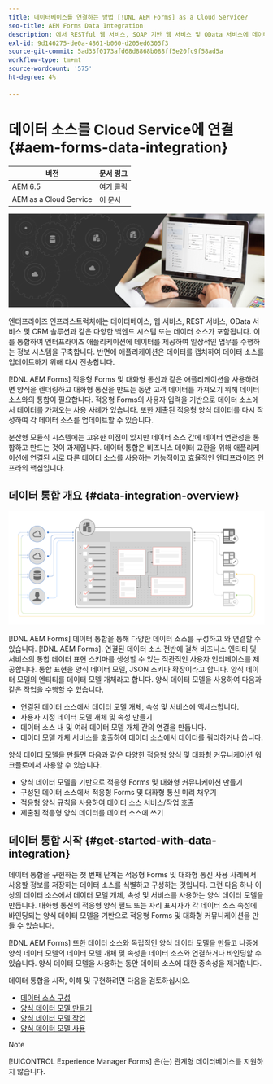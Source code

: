 ```yaml
---
title: 데이터베이스를 연결하는 방법 [!DNL AEM Forms] as a Cloud Service?
seo-title: AEM Forms Data Integration
description: 에서 RESTful 웹 서비스, SOAP 기반 웹 서비스 및 OData 서비스에 데이터를 검색하고 저장할 수 있습니다. [!DNL AEM Forms] as a Cloud Service. 이 서비스는 데이터를 검색, 테스트, 유효성 검사 및 다양한 유형의 데이터 소스로 전송하는 전용 도구를 제공합니다.
exl-id: 9d146275-de0a-4861-b060-d205ed6305f3
source-git-commit: 5ad33f0173afd68d8868b088ff5e20fc9f58ad5a
workflow-type: tm+mt
source-wordcount: '575'
ht-degree: 4%

---
```


# 데이터 소스를 Cloud Service에 연결 {#aem-forms-data-integration}

| 버전 | 문서 링크 |
| -------- | ---------------------------- |
| AEM 6.5 | [여기 클릭](https://experienceleague.adobe.com/docs/experience-manager-65/forms/form-data-model/data-integration.html) |
| AEM as a Cloud Service | 이 문서 |


![데이터 통합](do-not-localize/data-integeration.png)

엔터프라이즈 인프라스트럭처에는 데이터베이스, 웹 서비스, REST 서비스, OData 서비스 및 CRM 솔루션과 같은 다양한 백엔드 시스템 또는 데이터 소스가 포함됩니다. 이를 통합하여 엔터프라이즈 애플리케이션에 데이터를 제공하여 일상적인 업무를 수행하는 정보 시스템을 구축합니다. 반면에 애플리케이션은 데이터를 캡처하여 데이터 소스를 업데이트하기 위해 다시 전송합니다.

[!DNL AEM Forms] 적응형 Forms 및 대화형 통신과 같은 애플리케이션을 사용하려면 양식을 렌더링하고 대화형 통신을 만드는 동안 고객 데이터를 가져오기 위해 데이터 소스와의 통합이 필요합니다. 적응형 Forms의 사용자 입력을 기반으로 데이터 소스에서 데이터를 가져오는 사용 사례가 있습니다. 또한 제출된 적응형 양식 데이터를 다시 작성하여 각 데이터 소스를 업데이트할 수 있습니다.

분산형 모듈식 시스템에는 고유한 이점이 있지만 데이터 소스 간에 데이터 연관성을 통합하고 만드는 것이 과제입니다. 데이터 통합은 비즈니스 데이터 교환을 위해 애플리케이션에 연결된 서로 다른 데이터 소스를 사용하는 기능적이고 효율적인 엔터프라이즈 인프라의 핵심입니다.

## 데이터 통합 개요 {#data-integration-overview}

![aem-forms-data-integration](assets/aem-forms-data-integeration.png)

[!DNL AEM Forms] 데이터 통합을 통해 다양한 데이터 소스를 구성하고 와 연결할 수 있습니다. [!DNL AEM Forms]. 연결된 데이터 소스 전반에 걸쳐 비즈니스 엔티티 및 서비스의 통합 데이터 표현 스키마를 생성할 수 있는 직관적인 사용자 인터페이스를 제공합니다. 통합 표현을 양식 데이터 모델, JSON 스키마 확장이라고 합니다. 양식 데이터 모델의 엔티티를 데이터 모델 개체라고 합니다. 양식 데이터 모델을 사용하여 다음과 같은 작업을 수행할 수 있습니다.

* 연결된 데이터 소스에서 데이터 모델 개체, 속성 및 서비스에 액세스합니다.
* 사용자 지정 데이터 모델 개체 및 속성 만들기
* 데이터 소스 내 및 여러 데이터 모델 개체 간의 연결을 만듭니다.
* 데이터 모델 개체 서비스를 호출하여 데이터 소스에서 데이터를 쿼리하거나 씁니다.

양식 데이터 모델을 만들면 다음과 같은 다양한 적응형 양식 및 대화형 커뮤니케이션 워크플로에서 사용할 수 있습니다.

* 양식 데이터 모델을 기반으로 적응형 Forms 및 대화형 커뮤니케이션 만들기
* 구성된 데이터 소스에서 적응형 Forms 및 대화형 통신 미리 채우기
* 적응형 양식 규칙을 사용하여 데이터 소스 서비스/작업 호출
* 제출된 적응형 양식 데이터를 데이터 소스에 쓰기

## 데이터 통합 시작 {#get-started-with-data-integration}

데이터 통합을 구현하는 첫 번째 단계는 적응형 Forms 및 대화형 통신 사용 사례에서 사용할 정보를 저장하는 데이터 소스를 식별하고 구성하는 것입니다. 그런 다음 하나 이상의 데이터 소스에서 데이터 모델 개체, 속성 및 서비스를 사용하는 양식 데이터 모델을 만듭니다. 대화형 통신의 적응형 양식 필드 또는 자리 표시자가 각 데이터 소스 속성에 바인딩되는 양식 데이터 모델을 기반으로 적응형 Forms 및 대화형 커뮤니케이션을 만들 수 있습니다.

[!DNL AEM Forms] 또한 데이터 소스와 독립적인 양식 데이터 모델을 만들고 나중에 양식 데이터 모델의 데이터 모델 개체 및 속성을 데이터 소스와 연결하거나 바인딩할 수 있습니다. 양식 데이터 모델을 사용하는 동안 데이터 소스에 대한 종속성을 제거합니다.

데이터 통합을 시작, 이해 및 구현하려면 다음을 검토하십시오.

* [데이터 소스 구성](configure-data-sources.md)
* [양식 데이터 모델 만들기](create-form-data-models.md)
* [양식 데이터 모델 작업](work-with-form-data-model.md)
* [양식 데이터 모델 사용](using-form-data-model.md)

>[!NOTE]
>
>[!UICONTROL Experience Manager Forms] 은(는) 관계형 데이터베이스를 지원하지 않습니다.
